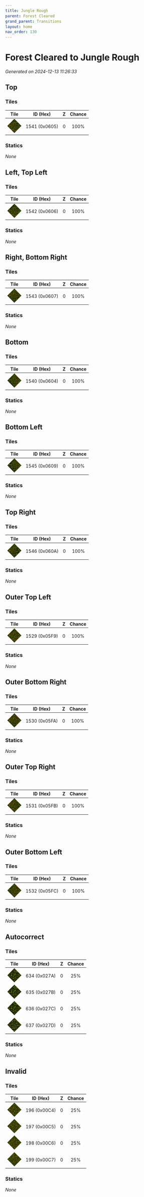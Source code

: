 ```yaml
---
title: Jungle Rough
parent: Forest Cleared
grand_parent: Transitions
layout: home
nav_order: 130
---
```


# Forest Cleared to Jungle Rough

_Generated on 2024-12-13 11:26:33_

## Top

### Tiles

| Tile | ID (Hex) | Z | Chance |
|:----:|:--------:|:--:|:------:|
| ![0x0605](../../assets/tiles/0x0605.png) | 1541 (0x0605) | 0 | 100% |

### Statics

_None_

## Left, Top Left

### Tiles

| Tile | ID (Hex) | Z | Chance |
|:----:|:--------:|:--:|:------:|
| ![0x0606](../../assets/tiles/0x0606.png) | 1542 (0x0606) | 0 | 100% |

### Statics

_None_

## Right, Bottom Right

### Tiles

| Tile | ID (Hex) | Z | Chance |
|:----:|:--------:|:--:|:------:|
| ![0x0607](../../assets/tiles/0x0607.png) | 1543 (0x0607) | 0 | 100% |

### Statics

_None_

## Bottom

### Tiles

| Tile | ID (Hex) | Z | Chance |
|:----:|:--------:|:--:|:------:|
| ![0x0604](../../assets/tiles/0x0604.png) | 1540 (0x0604) | 0 | 100% |

### Statics

_None_

## Bottom Left

### Tiles

| Tile | ID (Hex) | Z | Chance |
|:----:|:--------:|:--:|:------:|
| ![0x0609](../../assets/tiles/0x0609.png) | 1545 (0x0609) | 0 | 100% |

### Statics

_None_

## Top Right

### Tiles

| Tile | ID (Hex) | Z | Chance |
|:----:|:--------:|:--:|:------:|
| ![0x060A](../../assets/tiles/0x060A.png) | 1546 (0x060A) | 0 | 100% |

### Statics

_None_

## Outer Top Left

### Tiles

| Tile | ID (Hex) | Z | Chance |
|:----:|:--------:|:--:|:------:|
| ![0x05F9](../../assets/tiles/0x05F9.png) | 1529 (0x05F9) | 0 | 100% |

### Statics

_None_

## Outer Bottom Right

### Tiles

| Tile | ID (Hex) | Z | Chance |
|:----:|:--------:|:--:|:------:|
| ![0x05FA](../../assets/tiles/0x05FA.png) | 1530 (0x05FA) | 0 | 100% |

### Statics

_None_

## Outer Top Right

### Tiles

| Tile | ID (Hex) | Z | Chance |
|:----:|:--------:|:--:|:------:|
| ![0x05FB](../../assets/tiles/0x05FB.png) | 1531 (0x05FB) | 0 | 100% |

### Statics

_None_

## Outer Bottom Left

### Tiles

| Tile | ID (Hex) | Z | Chance |
|:----:|:--------:|:--:|:------:|
| ![0x05FC](../../assets/tiles/0x05FC.png) | 1532 (0x05FC) | 0 | 100% |

### Statics

_None_

## Autocorrect

### Tiles

| Tile | ID (Hex) | Z | Chance |
|:----:|:--------:|:--:|:------:|
| ![0x027A](../../assets/tiles/0x027A.png) | 634 (0x027A) | 0 | 25% |
| ![0x027B](../../assets/tiles/0x027B.png) | 635 (0x027B) | 0 | 25% |
| ![0x027C](../../assets/tiles/0x027C.png) | 636 (0x027C) | 0 | 25% |
| ![0x027D](../../assets/tiles/0x027D.png) | 637 (0x027D) | 0 | 25% |

### Statics

_None_

## Invalid

### Tiles

| Tile | ID (Hex) | Z | Chance |
|:----:|:--------:|:--:|:------:|
| ![0x00C4](../../assets/tiles/0x00C4.png) | 196 (0x00C4) | 0 | 25% |
| ![0x00C5](../../assets/tiles/0x00C5.png) | 197 (0x00C5) | 0 | 25% |
| ![0x00C6](../../assets/tiles/0x00C6.png) | 198 (0x00C6) | 0 | 25% |
| ![0x00C7](../../assets/tiles/0x00C7.png) | 199 (0x00C7) | 0 | 25% |

### Statics

_None_
